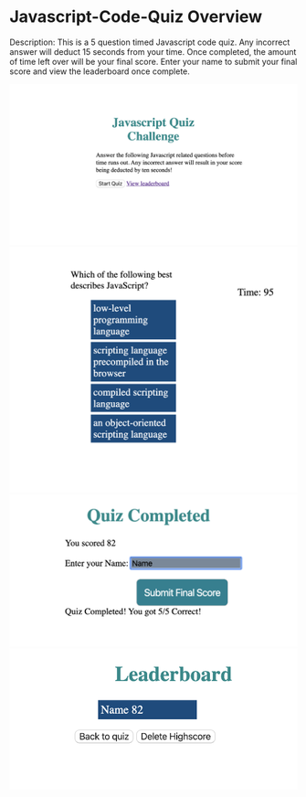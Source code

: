 # Javascript-Code-Quiz Overview

Description: This is a 5 question timed Javascript code quiz. Any incorrect answer will deduct 15 seconds from your time. Once completed, the amount of time left over will be your final score. Enter your name to submit your final score and view the leaderboard once complete. 

![Screenshot 1](./assets/Images/JS-SC1.png)
![Screenshot 2](./assets/Images/JS-SC2.png)
![Screenshot 3](./assets/Images/JS-SC3.png)
![Screenshot 4](./assets/Images/JS-SC4.png)

